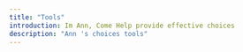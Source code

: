 ```yaml
---
title: "Tools"
introduction: Im Ann, Come Help provide effective choices 
description: "Ann 's choices tools"
---
```


